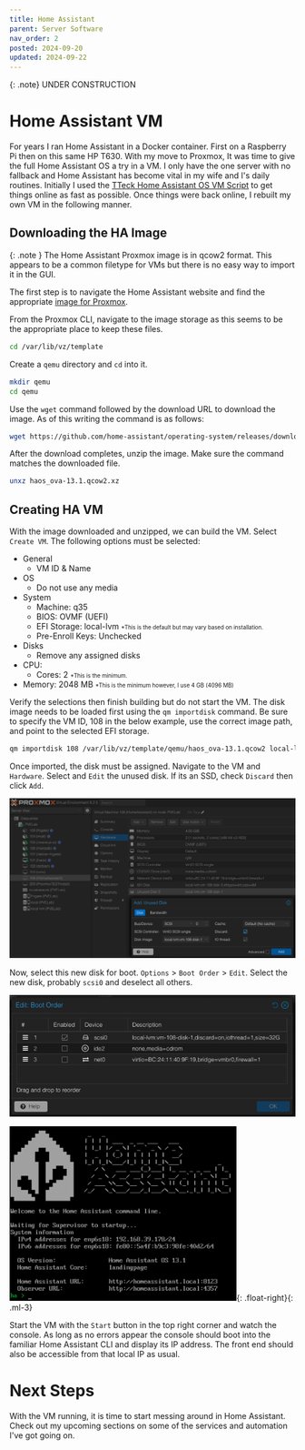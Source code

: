 ```yaml
---
title: Home Assistant
parent: Server Software
nav_order: 2
posted: 2024-09-20
updated: 2024-09-22
---
```


{: .note}
UNDER CONSTRUCTION

# Home Assistant VM

For years I ran Home Assistant in a Docker container. First on a Raspberry Pi then on this same HP T630. With my move to Proxmox, It was time to give the full Home Assistant OS a try in a VM. I only have the one server with no fallback and Home Assistant has become vital in my wife and I's daily routines. Initially I used the [TTeck Home Assistant OS VM Script](https://tteck.github.io/Proxmox/#home-assistant-os-vm) to get things online as fast as possible. Once things were back online, I rebuilt my own VM in the following manner.

## Downloading the HA Image

{: .note }
The Home Assistant Proxmox image is in qcow2 format. This appears to be a common filetype for VMs but there is no easy way to import it in the GUI.

The first step is to navigate the Home Assistant website and find the appropriate [image for Proxmox](https://www.home-assistant.io/installation/alternative).

From the Proxmox CLI, navigate to the image storage as this seems to be the appropriate place to keep these files.

```bash
cd /var/lib/vz/template
```

Create a `qemu` directory and `cd` into it.

```bash
mkdir qemu
cd qemu
```

Use the `wget` command followed by the download URL to download the image. As of this writing the command is as follows:

```bash
wget https://github.com/home-assistant/operating-system/releases/download/13.1/haos_ova-13.1.qcow2.xz
```

After the download completes, unzip the image. Make sure the command matches the downloaded file.

```bash
unxz haos_ova-13.1.qcow2.xz
```

## Creating HA VM

With the image downloaded and unzipped, we can build the VM. Select `Create VM`. The following options must be selected:

- General
    - VM ID & Name
- OS
    - Do not use any media
- System
    - Machine: q35
    - BIOS: OVMF (UEFI)
    - EFI Storage: local-lvm <small><small>*This is the default but may vary based on installation.</small></small>
    - Pre-Enroll Keys: Unchecked
- Disks
    - Remove any assigned disks
- CPU:
    - Cores: 2 <small><small>*This is the minimum.</small></small>
- Memory: 2048 MB <small><small>*This is the minimum however, I use 4 GB (4096 MB)</small></small>

Verify the selections then finish building but do not start the VM. The disk image needs to be loaded first using the `qm importdisk` command. Be sure to specify the VM ID, 108 in the below example, use the correct image path, and point to the selected EFI storage.

```bash
qm importdisk 108 /var/lib/vz/template/qemu/haos_ova-13.1.qcow2 local-lvm
```

Once imported, the disk must be assigned. Navigate to the VM and `Hardware`. Select and `Edit` the unused disk. If its an SSD, check `Discard` then click `Add`.

<img src='/assets/proxmox/pve-ha-add-disk.png'/>

Now, select this new disk for boot. `Options` > `Boot Order` > `Edit`. Select the new disk, probably `scsi0` and deselect all others.

<img src='/assets/proxmox/pve-ha-bootorder.png'/>

<img src='/assets/ha/ha-cli-start.png' width='400'>{: .float-right}{: .ml-3}

Start the VM with the `Start` button in the top right corner and watch the console. As long as no errors appear the console should boot into the familiar Home Assistant CLI and display its IP address. The front end should also be accessible from that local IP as usual.

# Next Steps

With the VM running, it is time to start messing around in Home Assistant. Check out my upcoming sections on some of the services and automation I've got going on.
